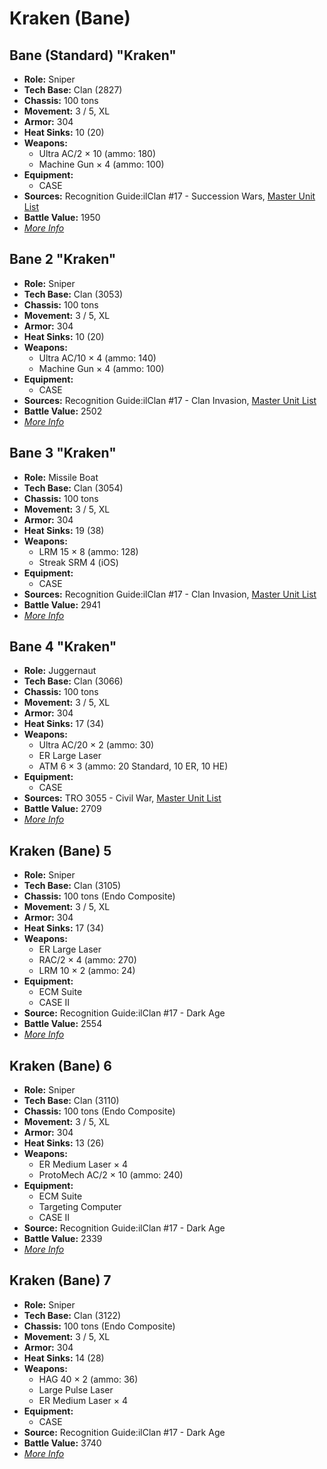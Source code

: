 # Kraken (Bane)
## Bane (Standard) "Kraken"
- **Role:** Sniper
- **Tech Base:** Clan (2827)
- **Chassis:** 100 tons
- **Movement:** 3 / 5, XL
- **Armor:** 304
- **Heat Sinks:** 10 (20)
- **Weapons:**
  - Ultra AC/2 × 10 (ammo: 180)
  - Machine Gun × 4 (ammo: 100)
- **Equipment:**
  - CASE
- **Sources:** Recognition Guide:ilClan #17 - Succession Wars, [Master Unit List](http://masterunitlist.info/Unit/Details/1841/kraken-bane-standard)
- **Battle Value:** 1950
- [*More Info*](bane/bane_standard.md)

## Bane 2 "Kraken"
- **Role:** Sniper
- **Tech Base:** Clan (3053)
- **Chassis:** 100 tons
- **Movement:** 3 / 5, XL
- **Armor:** 304
- **Heat Sinks:** 10 (20)
- **Weapons:**
  - Ultra AC/10 × 4 (ammo: 140)
  - Machine Gun × 4 (ammo: 100)
- **Equipment:**
  - CASE
- **Sources:** Recognition Guide:ilClan #17 - Clan Invasion, [Master Unit List](http://masterunitlist.info/Unit/Details/1842/kraken-bane-2)
- **Battle Value:** 2502
- [*More Info*](bane/bane_2.md)

## Bane 3 "Kraken"
- **Role:** Missile Boat
- **Tech Base:** Clan (3054)
- **Chassis:** 100 tons
- **Movement:** 3 / 5, XL
- **Armor:** 304
- **Heat Sinks:** 19 (38)
- **Weapons:**
  - LRM 15 × 8 (ammo: 128)
  - Streak SRM 4 (iOS)
- **Equipment:**
  - CASE
- **Sources:** Recognition Guide:ilClan #17 - Clan Invasion, [Master Unit List](http://masterunitlist.info/Unit/Details/1843/kraken-bane-3)
- **Battle Value:** 2941
- [*More Info*](bane/bane_3.md)

## Bane 4 "Kraken"
- **Role:** Juggernaut
- **Tech Base:** Clan (3066)
- **Chassis:** 100 tons
- **Movement:** 3 / 5, XL
- **Armor:** 304
- **Heat Sinks:** 17 (34)
- **Weapons:**
  - Ultra AC/20 × 2 (ammo: 30)
  - ER Large Laser
  - ATM 6 × 3 (ammo: 20 Standard, 10 ER, 10 HE)
- **Equipment:**
  - CASE
- **Sources:** TRO 3055 - Civil War, [Master Unit List](http://masterunitlist.info/Unit/Details/1844/kraken-bane-4)
- **Battle Value:** 2709
- [*More Info*](bane/bane_4.md)

## Kraken (Bane) 5
- **Role:** Sniper
- **Tech Base:** Clan (3105)
- **Chassis:** 100 tons (Endo Composite)
- **Movement:** 3 / 5, XL
- **Armor:** 304
- **Heat Sinks:** 17 (34)
- **Weapons:**
  - ER Large Laser
  - RAC/2 × 4 (ammo: 270)
  - LRM 10 × 2 (ammo: 24)
- **Equipment:**
  - ECM Suite
  - CASE II
- **Source:** Recognition Guide:ilClan #17 - Dark Age
- **Battle Value:** 2554
- [*More Info*](kraken_bane/kraken_bane_5.md)

## Kraken (Bane) 6
- **Role:** Sniper
- **Tech Base:** Clan (3110)
- **Chassis:** 100 tons (Endo Composite)
- **Movement:** 3 / 5, XL
- **Armor:** 304
- **Heat Sinks:** 13 (26)
- **Weapons:**
  - ER Medium Laser × 4
  - ProtoMech AC/2 × 10 (ammo: 240)
- **Equipment:**
  - ECM Suite
  - Targeting Computer
  - CASE II
- **Source:** Recognition Guide:ilClan #17 - Dark Age
- **Battle Value:** 2339
- [*More Info*](kraken_bane/kraken_bane_6.md)

## Kraken (Bane) 7
- **Role:** Sniper
- **Tech Base:** Clan (3122)
- **Chassis:** 100 tons (Endo Composite)
- **Movement:** 3 / 5, XL
- **Armor:** 304
- **Heat Sinks:** 14 (28)
- **Weapons:**
  - HAG 40 × 2 (ammo: 36)
  - Large Pulse Laser
  - ER Medium Laser × 4
- **Equipment:**
  - CASE
- **Source:** Recognition Guide:ilClan #17 - Dark Age
- **Battle Value:** 3740
- [*More Info*](kraken_bane/kraken_bane_7.md)

